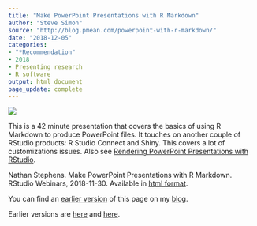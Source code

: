 ```yaml
---
title: "Make PowerPoint Presentations with R Markdown"
author: "Steve Simon"
source: "http://blog.pmean.com/powerpoint-with-r-markdown/"
date: "2018-12-05"
categories:
- "*Recommendation"
- 2018
- Presenting research
- R software
output: html_document
page_update: complete
---
```


![](http://www.pmean.com/new-images/18/powerpoint-with-r-markdown01.png)

<!---More--->

This is a 42 minute presentation that covers the basics of using R Markdown to produce PowerPoint files. It touches on another couple of RStudio products: R Studio Connect and Shiny. This covers a lot of customizations issues. Also see [Rendering PowerPoint Presentations with RStudio][ste1].

Nathan Stephens. Make PowerPoint Presentations with R Markdown. RStudio Webinars, 2018-11-30. Available in [html format][ste1].

You can find an [earlier version][sim1] of this page on my [blog][sim2].

[sim1]: http://blog.pmean.com/powerpoint-with-r-markdown/
[sim2]: http://blog.pmean.com

[ste1]: https://support.rstudio.com/hc/en-us/articles/360004672913-Rendering-PowerPoint-Presentations-with-RStudio
Earlier versions are [here][sim1] and [here][sim2].
 
[sim1]: http://blog.pmean.com/powerpoint-with-r-markdown/
[sim2]: http://new.pmean.com/powerpoint-with-r-markdown/
 
